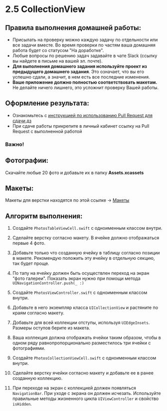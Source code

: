 # 2.5 CollectionView

## Правила выполнения домашней работы:

* Присылать на проверку можно каждую задачу по отдельности или все задачи вместе. Во время проверки по частям ваша домашняя работа будет со статусом "На доработке".
* Любые вопросы по решению задач задавайте в чате Slack (ссылку вы найдете в письме на вашей эл. почте).
* **Для выполнения домашнего задания используйте проект из предыдущего домашнего задания**. Это означает, что вы его успешно сдали, а значит, в нем есть все последние изменения.
* **Ваше приложение должно полностью соответствовать макетам.** Не делайте ничего лишнего, это усложнит проверку Вашей работы.

## Оформление результата:

* Ознакомьтесь с [инструкцией по использованию Pull Request для сдачи дз](https://github.com/netology-code/iosui-homeworks/blob/iosui-8/Pull%20requests'%20guideline.md)
* При сдаче работы прикрепите в личный кабинет ссылку на Pull Request с выполненной работой

### Важно! 

## Фотографии:
Скачайте любые 20 фото и добавьте их в папку **Assets.xcassets**

## Макеты:
Макеты для верстки находятся по этой ссылке -> [Макеты](./2.5_Макеты)

## Алгоритм выполнения:

1. Создайте `PhotosTableViewCell.swift` c одноименным классом внутри.

2. Сделайте верстку согласно макету. В ячейке должно отображаться первые 4 фото.

3. Добавьте только что созданную ячейку в таблицу согласно позиции в макете. Рекомендую положить эту ячейку в отдельную секцию, так будет проще.

4. По тапу на ячейку должен быть осуществлен переход на экран "фото галереи". Показать экран нужно при помощи метода `UINavigationController.push(_ :)`

5. Создайте `PhotosViewController.swift` c одноименным классом внутри.

6. Добавьте в него экземпляр класса `UICollectionView` и растяните по краям согласно макету.

7. Добавьте для всей коллекции отступы, используя `UIEdgeInsets`. Размеры оступов берите из макета.

8. Ваша коллекция должна отображать ячейки таким образом, чтобы в одном ряду равнопропорционально разместилось три ячейки с фотографиями.

9. Создайте `PhotosCollectionViewCell.swift` с одноименным классом внутри.

10. Сделайте верстку ячейки согласно макету и добавьте ее в ранее созданную коллекцию.

11. При переходе на экран с коллекцией должен появляться `NavigationBar`. При уходе с экрана он должен исчезать. Используйте правильные методы жизненного цикла `UIViewController` и свойство `isHidden`.

